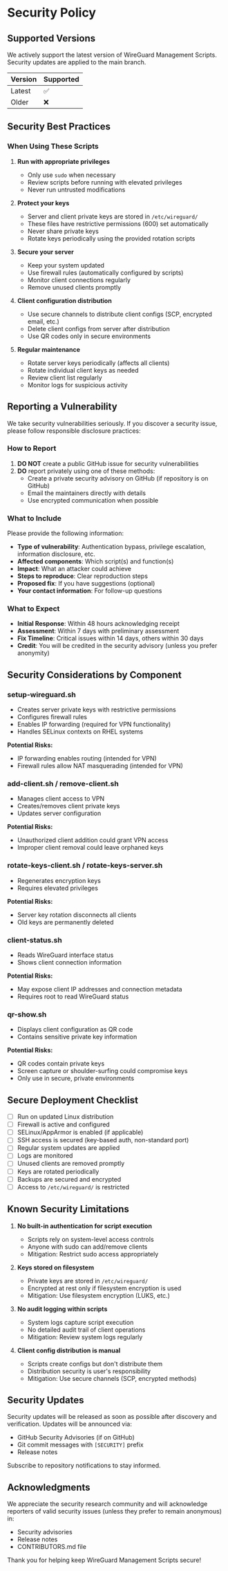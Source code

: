 # Security Policy

## Supported Versions

We actively support the latest version of WireGuard Management Scripts. Security updates are applied to the main branch.

| Version | Supported          |
| ------- | ------------------ |
| Latest  | :white_check_mark: |
| Older   | :x:                |

## Security Best Practices

### When Using These Scripts

1. **Run with appropriate privileges**
   - Only use `sudo` when necessary
   - Review scripts before running with elevated privileges
   - Never run untrusted modifications

2. **Protect your keys**
   - Server and client private keys are stored in `/etc/wireguard/`
   - These files have restrictive permissions (600) set automatically
   - Never share private keys
   - Rotate keys periodically using the provided rotation scripts

3. **Secure your server**
   - Keep your system updated
   - Use firewall rules (automatically configured by scripts)
   - Monitor client connections regularly
   - Remove unused clients promptly

4. **Client configuration distribution**
   - Use secure channels to distribute client configs (SCP, encrypted email, etc.)
   - Delete client configs from server after distribution
   - Use QR codes only in secure environments

5. **Regular maintenance**
   - Rotate server keys periodically (affects all clients)
   - Rotate individual client keys as needed
   - Review client list regularly
   - Monitor logs for suspicious activity

## Reporting a Vulnerability

We take security vulnerabilities seriously. If you discover a security issue, please follow responsible disclosure practices:

### How to Report

1. **DO NOT** create a public GitHub issue for security vulnerabilities
2. **DO** report privately using one of these methods:
   - Create a private security advisory on GitHub (if repository is on GitHub)
   - Email the maintainers directly with details
   - Use encrypted communication when possible

### What to Include

Please provide the following information:

- **Type of vulnerability**: Authentication bypass, privilege escalation, information disclosure, etc.
- **Affected components**: Which script(s) and function(s)
- **Impact**: What an attacker could achieve
- **Steps to reproduce**: Clear reproduction steps
- **Proposed fix**: If you have suggestions (optional)
- **Your contact information**: For follow-up questions

### What to Expect

- **Initial Response**: Within 48 hours acknowledging receipt
- **Assessment**: Within 7 days with preliminary assessment
- **Fix Timeline**: Critical issues within 14 days, others within 30 days
- **Credit**: You will be credited in the security advisory (unless you prefer anonymity)

## Security Considerations by Component

### setup-wireguard.sh
- Creates server private keys with restrictive permissions
- Configures firewall rules
- Enables IP forwarding (required for VPN functionality)
- Handles SELinux contexts on RHEL systems

**Potential Risks:**
- IP forwarding enables routing (intended for VPN)
- Firewall rules allow NAT masquerading (intended for VPN)

### add-client.sh / remove-client.sh
- Manages client access to VPN
- Creates/removes client private keys
- Updates server configuration

**Potential Risks:**
- Unauthorized client addition could grant VPN access
- Improper client removal could leave orphaned keys

### rotate-keys-client.sh / rotate-keys-server.sh
- Regenerates encryption keys
- Requires elevated privileges

**Potential Risks:**
- Server key rotation disconnects all clients
- Old keys are permanently deleted

### client-status.sh
- Reads WireGuard interface status
- Shows client connection information

**Potential Risks:**
- May expose client IP addresses and connection metadata
- Requires root to read WireGuard status

### qr-show.sh
- Displays client configuration as QR code
- Contains sensitive private key information

**Potential Risks:**
- QR codes contain private keys
- Screen capture or shoulder-surfing could compromise keys
- Only use in secure, private environments

## Secure Deployment Checklist

- [ ] Run on updated Linux distribution
- [ ] Firewall is active and configured
- [ ] SELinux/AppArmor is enabled (if applicable)
- [ ] SSH access is secured (key-based auth, non-standard port)
- [ ] Regular system updates are applied
- [ ] Logs are monitored
- [ ] Unused clients are removed promptly
- [ ] Keys are rotated periodically
- [ ] Backups are secured and encrypted
- [ ] Access to `/etc/wireguard/` is restricted

## Known Security Limitations

1. **No built-in authentication for script execution**
   - Scripts rely on system-level access controls
   - Anyone with sudo can add/remove clients
   - Mitigation: Restrict sudo access appropriately

2. **Keys stored on filesystem**
   - Private keys are stored in `/etc/wireguard/`
   - Encrypted at rest only if filesystem encryption is used
   - Mitigation: Use filesystem encryption (LUKS, etc.)

3. **No audit logging within scripts**
   - System logs capture script execution
   - No detailed audit trail of client operations
   - Mitigation: Review system logs regularly

4. **Client config distribution is manual**
   - Scripts create configs but don't distribute them
   - Distribution security is user's responsibility
   - Mitigation: Use secure channels (SCP, encrypted methods)

## Security Updates

Security updates will be released as soon as possible after discovery and verification. Updates will be announced via:

- GitHub Security Advisories (if on GitHub)
- Git commit messages with `[SECURITY]` prefix
- Release notes

Subscribe to repository notifications to stay informed.

## Acknowledgments

We appreciate the security research community and will acknowledge reporters of valid security issues (unless they prefer to remain anonymous) in:

- Security advisories
- Release notes
- CONTRIBUTORS.md file

Thank you for helping keep WireGuard Management Scripts secure!
